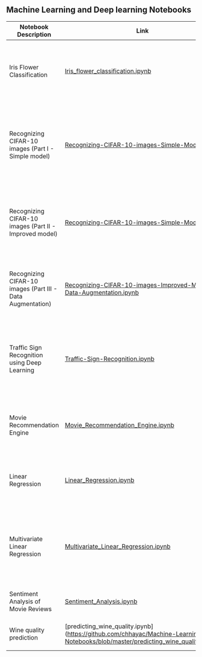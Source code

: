 ## Machine Learning and Deep learning Notebooks

| Notebook Description| Link | Notes |
| -------------------| -----|--------|
| Iris Flower Classification | [Iris_flower_classification.ipynb](https://github.com/chhayac/Machine-Learning-Notebooks/blob/master/Iris_flower_classification.ipynb) | Built a neural network model using Keras & Tensorflow. Evaluated the model using scikit-learn's k-fold cross validation. | 
| Recognizing CIFAR-10 images (Part I   - Simple model) | [Recognizing-CIFAR-10-images-Simple-Model.ipynb](https://github.com/chhayac/Machine-Learning-Notebooks/blob/master/Recognizing-CIFAR-10-images-Simple-Model.ipynb) | Built a simple Convolutional Neural Network(CNN) model to classify CIFAR-10 image dataset with Keras deep learning library achieving classification accuracy of 67.1%. |
| Recognizing CIFAR-10 images (Part II  - Improved model) | [Recognizing-CIFAR-10-images-Simple-Model.ipynb](https://github.com/chhayac/Machine-Learning-Notebooks/blob/master/Recognizing-CIFAR-10-images-Improved-Model.ipynb) | Built an improved CNN model by adding more layers with Keras deep learning library achieving classification accuracy of 78.65%. |
| Recognizing CIFAR-10 images (Part III - Data Augmentation) | [Recognizing-CIFAR-10-images-Improved-Model-Data-Augmentation.ipynb](https://github.com/chhayac/Machine-Learning-Notebooks/blob/master/Recognizing-CIFAR-10-images-Improved-Model-Data-Augmentation.ipynb) | Built an improved CNN model by data augmentation with Keras deep learning library achieving classification accuracy of 80.73%. |
| Traffic Sign Recognition using Deep Learning | [Traffic-Sign-Recognition.ipynb](https://github.com/chhayac/Machine-Learning-Notebooks/blob/master/Traffic-Sign-Recognition.ipynb) | Built a deep learning model to detect traffic signs using the German Traffic Sign Recognition Benchmark(GTSRB) dataset achieving an accuracy of 98.4%. |
| Movie Recommendation Engine | [Movie_Recommendation_Engine.ipynb](https://github.com/chhayac/Machine-Learning-Notebooks/blob/master/Movie_Recommendation_Engine.ipynb) | Built a movie recommendation engine using k-nearest neighbour algorithm implemented from scratch. |
| Linear Regression | [Linear_Regression.ipynb](https://github.com/chhayac/Machine-Learning-Notebooks/blob/master/Linear_Regression.ipynb) | Built a simple linear regression model to predict profit of food truck based on population and profit of different cities. |
| Multivariate Linear Regression | [Multivariate_Linear_Regression.ipynb](https://github.com/chhayac/Machine-Learning-Notebooks/blob/master/Multivariate_Linear_Regression.ipynb) | Built a simple multivariate linear regression model to predict the price of a house based on the size of the house in square feet and number of bedrooms in the house. |
| Sentiment Analysis of Movie Reviews| [Sentiment_Analysis.ipynb](https://github.com/chhayac/Machine-Learning-Notebooks/blob/master/Sentiment_Analysis.ipynb)| Experiment to analyze sentiment according to their movie reviews. |
| Wine quality prediction | [predicting_wine_quality.ipynb] (https://github.com/chhayac/Machine-Learning-Notebooks/blob/master/predicting_wine_quality.ipynb)| Experiment to predict wine quality with feature selection |
